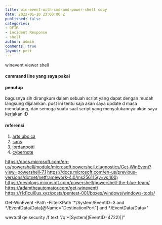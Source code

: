 ```yaml
---
title: win-event-with-cmd-and-power-shell copy
date: 2022-01-10 23:00:00 Z
published: false
categories:
- DFIR
- incident Response
- shell
author: admin
comments: true
layout: post
---
```


winevent viewer shell
#### command line yang saya pakai


#### penutup

bagusnya sih dirangkum dalam sebuah script yang dapat dengan mudah langsung dijalankan.
post ini tentu saja akan saya update d masa mendatang, dan semoga suatu saat script yang menyatukannya akan saya kerjakan :D

#### referensi

1. [arts.ubc.ca](https://isit.arts.ubc.ca/how-to-locate-serial-number-of-computer/)
2. [sans](https://www.sans.org/blog/wmic-for-incident-response/)
3. [jordanpotti](https://jordanpotti.com/2017/01/20/basics-of-windows-incident-response/)
4. [cybernote](http://www.cybernote.net/index.php/2020/05/02/practical-incident-response-commands-wmic/)

https://docs.microsoft.com/en-us/powershell/module/microsoft.powershell.diagnostics/Get-WinEvent?view=powershell-7.1
https://docs.microsoft.com/en-us/previous-versions/dotnet/netframework-4.0/ms256115(v=vs.100)
https://devblogs.microsoft.com/powershell/powershell-the-blue-team/
https://adamtheautomator.com/get-winevent/
https://r1d1cul0us.xyz/posts/pentest-001/boxes/windows/windows-tools/


Get-WinEvent -Path <Path to Log> -FilterXPath '*/System/EventID=3 and */EventData/Data[@Name="DestinationPort"] and */EventData/Data=<Port>'

wevtutil qe security /f:text “/q:*[System[(EventID=4722)]]”
